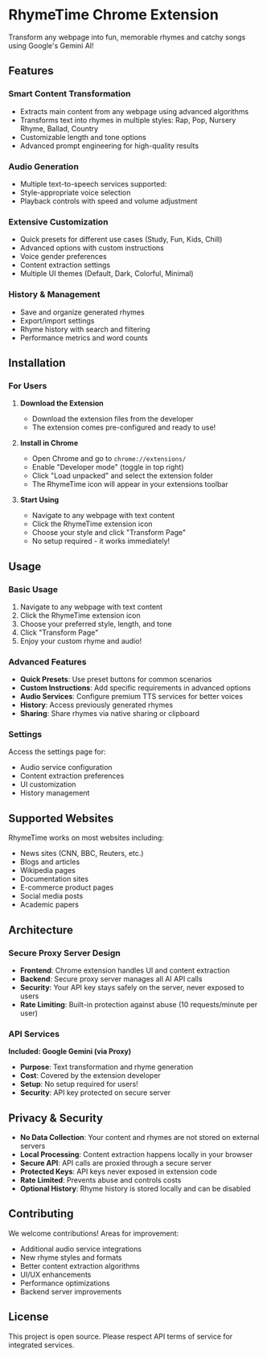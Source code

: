 # RhymeTime Chrome Extension
Transform any webpage into fun, memorable rhymes and catchy songs using Google's Gemini AI!

## Features

### Smart Content Transformation
- Extracts main content from any webpage using advanced algorithms
- Transforms text into rhymes in multiple styles: Rap, Pop, Nursery Rhyme, Ballad, Country
- Customizable length and tone options
- Advanced prompt engineering for high-quality results

### Audio Generation
- Multiple text-to-speech services supported:
- Style-appropriate voice selection
- Playback controls with speed and volume adjustment

### Extensive Customization
- Quick presets for different use cases (Study, Fun, Kids, Chill)
- Advanced options with custom instructions
- Voice gender preferences
- Content extraction settings
- Multiple UI themes (Default, Dark, Colorful, Minimal)

### History & Management
- Save and organize generated rhymes
- Export/import settings
- Rhyme history with search and filtering
- Performance metrics and word counts

## Installation

### For Users
1. **Download the Extension**
   - Download the extension files from the developer
   - The extension comes pre-configured and ready to use!

2. **Install in Chrome**
   - Open Chrome and go to `chrome://extensions/`
   - Enable "Developer mode" (toggle in top right)
   - Click "Load unpacked" and select the extension folder
   - The RhymeTime icon will appear in your extensions toolbar

3. **Start Using**
   - Navigate to any webpage with text content
   - Click the RhymeTime extension icon
   - Choose your style and click "Transform Page"
   - No setup required - it works immediately!

## Usage

### Basic Usage
1. Navigate to any webpage with text content
2. Click the RhymeTime extension icon
3. Choose your preferred style, length, and tone
4. Click "Transform Page"
5. Enjoy your custom rhyme and audio!

### Advanced Features
- **Quick Presets**: Use preset buttons for common scenarios
- **Custom Instructions**: Add specific requirements in advanced options
- **Audio Services**: Configure premium TTS services for better voices
- **History**: Access previously generated rhymes
- **Sharing**: Share rhymes via native sharing or clipboard

### Settings
Access the settings page for:
- Audio service configuration
- Content extraction preferences
- UI customization
- History management

## Supported Websites

RhymeTime works on most websites including:
- News sites (CNN, BBC, Reuters, etc.)
- Blogs and articles
- Wikipedia pages
- Documentation sites
- E-commerce product pages
- Social media posts
- Academic papers

## Architecture

### Secure Proxy Server Design
- **Frontend**: Chrome extension handles UI and content extraction
- **Backend**: Secure proxy server manages all AI API calls
- **Security**: Your API key stays safely on the server, never exposed to users
- **Rate Limiting**: Built-in protection against abuse (10 requests/minute per user)

### API Services

**Included: Google Gemini (via Proxy)**
- **Purpose**: Text transformation and rhyme generation
- **Cost**: Covered by the extension developer
- **Setup**: No setup required for users!
- **Security**: API key protected on secure server

## Privacy & Security

- **No Data Collection**: Your content and rhymes are not stored on external servers
- **Local Processing**: Content extraction happens locally in your browser
- **Secure API**: API calls are proxied through a secure server
- **Protected Keys**: API keys never exposed in extension code
- **Rate Limited**: Prevents abuse and controls costs
- **Optional History**: Rhyme history is stored locally and can be disabled

## Contributing

We welcome contributions! Areas for improvement:
- Additional audio service integrations
- New rhyme styles and formats
- Better content extraction algorithms
- UI/UX enhancements
- Performance optimizations
- Backend server improvements

## License


This project is open source. Please respect API terms of service for integrated services.
